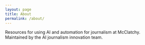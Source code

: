 ```yaml
---
layout: page
title: About
permalink: /about/
---
```


Resources for using AI and automation for journalism at McClatchy. Maintained by the AI journalism innovation team.